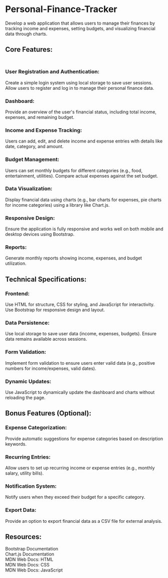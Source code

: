 # Personal-Finance-Tracker </br> 
Develop a web application that allows users to manage their finances by tracking income and expenses, setting budgets, and visualizing financial data through charts. </br>
## **Core Features:** </br> </br>
### **User Registration and Authentication:**</br>
Create a simple login system using local storage to save user sessions.</br>
Allow users to register and log in to manage their personal finance data. </br>
### Dashboard:</br>
Provide an overview of the user's financial status, including total income, expenses, and remaining budget. </br>
### **Income and Expense Tracking:**  </br>
Users can add, edit, and delete income and expense entries with details like date, category, and amount.</br>
### Budget Management: </br>
Users can set monthly budgets for different categories (e.g., food, entertainment, utilities).
Compare actual expenses against the set budget.  </br>
### Data Visualization:  </br>
Display financial data using charts (e.g., bar charts for expenses, pie charts for income categories) using a library like Chart.js.  </br>
### Responsive Design:  </br>
Ensure the application is fully responsive and works well on both mobile and desktop devices using Bootstrap.  </br>
### Reports: </br>
Generate monthly reports showing income, expenses, and budget utilization.  </br>
## Technical Specifications:  </br>
### Frontend:  </br>
Use HTML for structure, CSS for styling, and JavaScript for interactivity. 
Use Bootstrap for responsive design and layout.  </br>
### Data Persistence:  </br>
Use local storage to save user data (income, expenses, budgets).
Ensure data remains available across sessions.  </br>
### Form Validation: </br>
Implement form validation to ensure users enter valid data (e.g., positive numbers for income/expenses, valid dates). </br>
### Dynamic Updates: </br>
Use JavaScript to dynamically update the dashboard and charts without reloading the page.  </br>
## Bonus Features (Optional):  </br>
### Expense Categorization:
Provide automatic suggestions for expense categories based on description keywords.  </br>
### Recurring Entries:  </br>
Allow users to set up recurring income or expense entries (e.g., monthly salary, utility bills).  </br>
### Notification System:  </br>
Notify users when they exceed their budget for a specific category.  </br>
### Export Data:  </br>
Provide an option to export financial data as a CSV file for external analysis.  </br>

## Resources:  </br>
Bootstrap Documentation  </br>
Chart.js Documentation   </br>
MDN Web Docs: HTML   </br>
MDN Web Docs: CSS  </br>
MDN Web Docs: JavaScript  </br>
